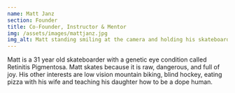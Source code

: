 ```yaml
---
name: Matt Janz
section: Founder
title: Co-Founder, Instructor & Mentor
img: /assets/images/mattjanz.jpg
img_alt: Matt standing smiling at the camera and holding his skateboard.  There is the word "Joy" written on his skateboard with white spray paint. 
---
```

Matt is a 31 year old skateboarder with a genetic eye condition called Retinitis Pigmentosa. Matt skates because it is raw, dangerous, and full of joy. His other interests are low vision mountain biking, blind hockey, eating pizza with his wife and teaching his daughter how to be a dope human.